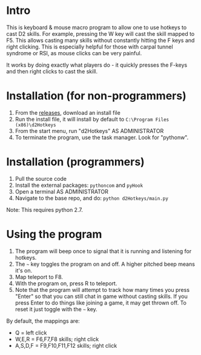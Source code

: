 # Intro

This is keyboard & mouse macro program to allow one to use hotkeys to cast D2 skills. For example, pressing the W key will cast the skill mapped to F5. This allows casting many skills without constantly hitting the F keys and right clicking. This is especially helpful for those with carpal tunnel syndrome or RSI, as mouse clicks can be very painful.

It works by doing exactly what players do - it quickly presses the F-keys and then right clicks to cast the skill.

# Installation (for non-programmers)

1. From the [releases](https://github.com/Decker87/d2-hotkeys/releases), download an install file
1. Run the install file, it will install by default to `C:\Program Files (x86)\d2Hotkeys`
1. From the start menu, run "d2Hotkeys" AS ADMINISTRATOR
1. To terminate the program, use the task manager. Look for "pythonw".

# Installation (programmers)

1. Pull the source code
1. Install the external packages: `pythoncom` and `pyHook`
1. Open a terminal AS ADMINISTRATOR
1. Navigate to the base repo, and do: `python d2Hotkeys/main.py`

Note: This requires python 2.7.

# Using the program

1. The program will beep once to signal that it is running and listening for hotkeys.
1. The `~` key toggles the program on and off. A higher pitched beep means it's on.
1. Map teleport to F8.
1. With the program on, press R to teleport.
1. Note that the program will attempt to track how many times you press "Enter" so that you can still chat in game without casting skills. If you press Enter to do things like joining a game, it may get thrown off. To reset it just toggle with the `~` key.

By default, the mappings are:
- Q = left click
- W,E,R = F6,F7,F8 skills; right click
- A,S,D,F = F9,F10,F11,F12 skills; right click
